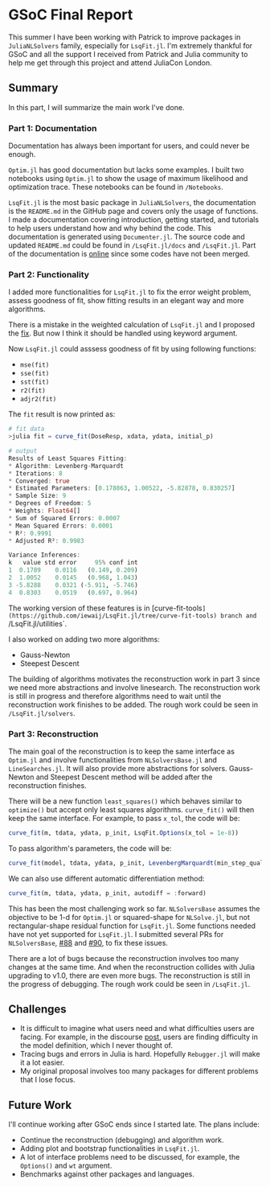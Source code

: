 # GSoC Final Report

This summer I have been working with Patrick to improve packages in `JuliaNLSolvers` family, especially for `LsqFit.jl`. I'm extremely thankful for GSoC and all the support I received from Patrick and Julia community to help me get through this project and attend JuliaCon London.

## Summary

In this part, I will summarize the main work I've done.

### Part 1: Documentation
Documentation has always been important for users, and could never be enough.

`Optim.jl` has good documentation but lacks some examples. I built two notebooks using `Optim.jl` to show the usage of maximum likelihood and optimization trace. These notebooks can be found in `/Notebooks`.

`LsqFit.jl` is the most basic package in `JuliaNLSolvers`, the documentation is the `README.md` in the GitHub page and covers only the usage of functions. I made a documentation covering introduction, getting started, and tutorials to help users understand how and why behind the code. This documentation is generated using `Documenter.jl`. The source code and updated `README.md` could be found in `/LsqFit.jl/docs` and `/LsqFit.jl`. Part of the documentation is [online](https://julianlsolvers.github.io/LsqFit.jl/latest/) since some codes have not been merged.

### Part 2: Functionality
I added more functionalities for `LsqFit.jl` to fix the error weight problem, assess goodness of fit, show fitting results in an elegant way and more algorithms.

There is a mistake in the weighted calculation of `LsqFit.jl` and I proposed the [fix](https://github.com/JuliaNLSolvers/LsqFit.jl/pull/74). But now I think it should be handled using keyword argument.

Now `LsqFit.jl` could asssess goodness of fit by using following functions:

- `mse(fit)`
- `sse(fit)`
- `sst(fit)`
- `r2(fit)`
- `adjr2(fit)`

The `fit` result is now printed as:

```julia
# fit data
>julia fit = curve_fit(DoseResp, xdata, ydata, initial_p)

# output
Results of Least Squares Fitting:
* Algorithm: Levenberg-Marquardt
* Iterations: 8
* Converged: true
* Estimated Parameters: [0.178863, 1.00522, -5.82878, 0.830257]
* Sample Size: 9
* Degrees of Freedom: 5
* Weights: Float64[]
* Sum of Squared Errors: 0.0007
* Mean Squared Errors: 0.0001
* R²: 0.9991
* Adjusted R²: 0.9983

Variance Inferences:
k   value std error     95% conf int
1  0.1789    0.0116   (0.149, 0.209)
2  1.0052    0.0145   (0.968, 1.043)
3 -5.8288    0.0321 (-5.911, -5.746)
4  0.8303    0.0519   (0.697, 0.964)
```

The working version of these features is in [curve-fit-tools`](https://github.com/iewaij/LsqFit.jl/tree/curve-fit-tools) branch and `/LsqFit.jl/utilities`.

I also worked on adding two more algorithms:

- Gauss-Newton
- Steepest Descent

The building of algorithms motivates the reconstruction work in part 3 since we need more abstractions and involve linesearch. The reconstruction work is still in progress and therefore algorithms need to wait until the reconstruction work finishes to be added. The rough work could be seen in `/LsqFit.jl/solvers`.

### Part 3: Reconstruction
The main goal of the reconstruction is to keep the same interface as `Optim.jl` and involve functionalities from `NLSolversBase.jl` and `LineSearches.jl`. It will also provide more abstractions for solvers. Gauss-Newton and Steepest Descent method will be added after the reconstruction finishes.

There will be a new function `least_squares()` which behaves similar to `optimize()` but accept only least squares algorithms. `curve_fit()` will then keep the same interface. For example, to pass `x_tol`, the code will be:

```julia
curve_fit(m, tdata, ydata, p_init, LsqFit.Options(x_tol = 1e-8))
```

To pass algorithm's parameters, the code will be:

```julia
curve_fit(model, tdata, ydata, p_init, LevenbergMarquardt(min_step_quality = 1e-3))}
```

We can also use different automatic differentiation method:

```julia
curve_fit(m, tdata, ydata, p_init, autodiff = :forward)
```

This has been the most challenging work so far. `NLSolversBase` assumes the objective to be 1-d for `Optim.jl` or squared-shape for `NLSolve.jl`, but not rectangular-shape residual function for `LsqFit.jl`. Some functions needed have not yet supported for `LsqFit.jl`. I submitted several PRs for `NLSolversBase`, [#88](https://github.com/JuliaNLSolvers/NLSolversBase.jl/pull/88) and [#90](https://github.com/JuliaNLSolvers/NLSolversBase.jl/pull/90), to fix these issues.

There are a lot of bugs because the reconstruction involves too many changes at the same time. And when the reconstruction collides with Julia upgrading to v1.0, there are even more bugs. The reconstruction is still in the progress of debugging. The rough work could be seen in `/LsqFit.jl`.

## Challenges
- It is difficult to imagine what users need and what difficulties users are facing. For example, in the discourse [post](https://discourse.julialang.org/t/fitting-dose-response-curves/12856), users are finding difficulty in the model definition, which I never thought of.
- Tracing bugs and errors in Julia is hard. Hopefully `Rebugger.jl` will make it a lot easier.
- My original proposal involves too many packages for different problems that I lose focus.

## Future Work
I'll continue working after GSoC ends since I started late. The plans include:

- Continue the reconstruction (debugging) and algorithm work.
- Adding plot and bootstrap functionalities in `LsqFit.jl`.
- A lot of interface problems need to be discussed, for example, the `Options()` and `wt` argument.
- Benchmarks against other packages and languages.
